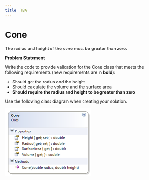 ```yaml
---
title: TBA
---
```

# Cone

The radius and height of the cone must be greater than zero.

**Problem Statement**

Write the code to provide validation for the Cone class that meets the following requirements (new requirements are in **bold**):

* Should get the radius and the height
* Should calculate the volume and the surface area
* **Should require the radius and height to be greater than zero**

Use the following class diagram when creating your solution.
 
![](./G-Cone.png)

